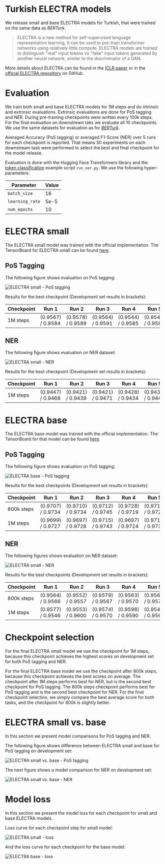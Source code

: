 # Turkish ELECTRA models

We release small and base ELECTRA models for Turkish, that were trained on the same data as *BERTurk*.

> ELECTRA is a new method for self-supervised language representation learning. It can be used to
> pre-train transformer networks using relatively little compute. ELECTRA models are trained to
> distinguish "real" input tokens vs "fake" input tokens generated by another neural network, similar to
> the discriminator of a GAN.

More details about ELECTRA can be found in the [ICLR paper](https://openreview.net/forum?id=r1xMH1BtvB)
or in the [official ELECTRA repository](https://github.com/google-research/electra) on GitHub.

# Evaluation

We train both small and base ELECTRA models for 1M steps and do intrinsic and extrinsic evaluations.
Extrinsic evaluations are done for PoS tagging and NER. During pre-training checkpoints were written
every 100k steps. For the final evaluation on downstream taks we evaluate all 10 checkpoints.
We use the same datasets for evaluation as for [*BERTurk*](https://github.com/stefan-it/turkish-bert#evaluation).

Averaged Accuracy (PoS tagging) or averaged F1-Score (NER) over 5 runs for each checkpoint is reported.
That means 50 experiments on each downstream task were performed to select the best and final checkpoint
for the model release.

Evaluation is done with the Hugging Face Transformers library and the [token classification](https://github.com/huggingface/transformers/tree/master/examples/token-classification)
example script `run_ner.py`. We use the following hyper-parameters:

| Parameter       | Value
| --------------- | -----
| `batch_size`    | 16
| `learning_rate` | 5e-5
| `num_epochs`    | 10

# ELECTRA small

The ELECTRA small model was trained with the official implementation. The TensorBoard for ELECTRA small
can be found [here](https://tensorboard.dev/experiment/x7RKNiL0SAuPN3rfkg0g1Q).

## PoS Tagging

The following figure shows evaluation on PoS tagging:

![ELECTRA small - PoS tagging](figures/electra-small-pos-tagging.png)

Results for the best checkpoint (Development set results in brackets):

| Checkpoint | Run 1             | Run 2             | Run 3             | Run 4             | Run 5             | Avg.
| ---------- | ----------------- | ----------------- | ----------------- | ----------------- | ----------------- | -----------------
| 1M steps   | (0.9567) / 0.9584 | (0.9578) / 0.9589 | (0.9564) / 0.9591 | (0.9544) / 0.9585 | (0.9545) / 0.9582 | (0.9560) / 0.9586

## NER

The following figure shows evaluation on NER dataset:

![ELECTRA small - NER](figures/electra-small-ner.png)

Results for the best checkpoint (Development set results in brackets):

| Checkpoint | Run 1             | Run 2             | Run 3             | Run 4             | Run 5             | Avg.
| ---------- | ----------------- | ----------------- | ----------------- | ----------------- | ----------------  | -----------------
| 1M steps   | (0.9447) / 0.9468 | (0.9421) / 0.9439 | (0.9421) / 0.9471 | (0.9428) / 0.9434 | (0.9439) / 0.9447 | (0.9431) / 0.9452

# ELECTRA base

The ELECTRA base model was trained with the official implementation. The TensorBoard for that model
can be found [here](https://tensorboard.dev/experiment/YDBnRWY3R1CGWS2wQNKFwQ).

## PoS Tagging

The following figure shows evaluation on PoS tagging:

![ELECTRA base - PoS tagging](figures/electra-base-pos-tagging.png)

Results for the best checkpoints (Development set results in brackets):

| Checkpoint | Run 1             | Run 2             | Run 3             | Run 4             | Run 5             | Avg.
| ---------- | ----------------- | ----------------- | ----------------- | ----------------- | ----------------- | -----------------
| 800k steps | (0.9707) / 0.9734 | (0.9710) / 0.9734 | (0.9712) / 0.9745 | (0.9728) / 0.9719 | (0.9711) / 0.9727 | (0.9714) / 0.9732
| 1M steps   | (0.9699) / 0.9727 | (0.9697) / 0.9728 | (0.9715) / 0.9743 | (0.9697) / 0.9724 | (0.9710) / 0.9737 | (0.9704) / 0.9732

## NER

The following figures shows evaluation on NER dataset:

![ELECTRA small - NER](figures/electra-base-ner.png)

Results for the best checkpoints (Development set results in brackets):

| Checkpoint | Run 1             | Run 2             | Run 3             | Run 4             | Run 5             | Avg.
| ---------- | ----------------- | ----------------- | ----------------- | ----------------- | ----------------- | -----------------
| 800k steps | (0.9564) / 0.9566 | (0.9552) / 0.9557 | (0.9579) / 0.9567 | (0.9563) / 0.9570 | (0.9568) / 0.9577 | (0.9565) / 0.9567
| 1M steps   | (0.9577) / 0.9546 | (0.9553) / 0.9600 | (0.9574) / 0.9570 | (0.9598) / 0.9590 | (0.9545) / 0.9563 | (0.9569) / 0.9574

# Checkpoint selection

For the final ELECTRA small model we use the checkpoint for 1M steps, because this checkpoint achieves the highest scores on development
set for both PoS tagging and NER.

For the final ELECTRA base model we use the checkpoint after 800k steps, because this checkpoint achieves the best scores on average.
The checkpoint after 1M steps performs best for NER, but is the second best checkpoint for PoS tagging. The 800k steps checkpoint performs
best for PoS tagging and is the second best checkpoint for NER. For the final checkpoint selection, we simply compare the best average score
for both tasks, and the checkpoint for 800k is slightly better.

# ELECTRA small vs. base

In this section we present model comparisons for PoS tagging and NER.

The following figure shows difference between ELECTRA small and base for PoS tagging on development set:

![ELECTRA small vs. base - PoS tagging](figures/electra-small-base-pos-tagging-comparison.png)

The next figure shows a model comparison for NER on development set:

![ELECTRA small vs. base - NER](figures/electra-small-base-ner-tagging-comparison.png)

# Model loss

In this section we present the model loss for each checkpoint for small and base ELECTRA models.

Loss curve for each checkpoint step for small model:

![ELECTRA small - loss](figures/electra-small-loss.png)

And the loss curve for each checkpoint for the base model:

![ELECTRA base - loss](figures/electra-base-loss.png)